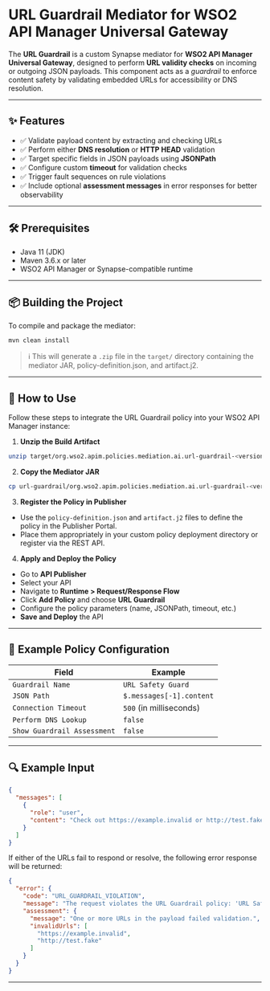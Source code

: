 # URL Guardrail Mediator for WSO2 API Manager Universal Gateway

The **URL Guardrail** is a custom Synapse mediator for **WSO2 API Manager Universal Gateway**, designed to perform **URL validity checks** on incoming or outgoing JSON payloads. This component acts as a *guardrail* to enforce content safety by validating embedded URLs for accessibility or DNS resolution.

---

## ✨ Features

- ✅ Validate payload content by extracting and checking URLs
- ✅ Perform either **DNS resolution** or **HTTP HEAD** validation
- ✅ Target specific fields in JSON payloads using **JSONPath**
- ✅ Configure custom **timeout** for validation checks
- ✅ Trigger fault sequences on rule violations
- ✅ Include optional **assessment messages** in error responses for better observability

---

## 🛠️ Prerequisites

- Java 11 (JDK)
- Maven 3.6.x or later
- WSO2 API Manager or Synapse-compatible runtime

---

## 📦 Building the Project

To compile and package the mediator:

```bash
mvn clean install
```

> ℹ️ This will generate a `.zip` file in the `target/` directory containing the mediator JAR, policy-definition.json, and artifact.j2.

---

## 🚀 How to Use

Follow these steps to integrate the URL Guardrail policy into your WSO2 API Manager instance:

1. **Unzip the Build Artifact**

```bash
unzip target/org.wso2.apim.policies.mediation.ai.url-guardrail-<version>-distribution.zip -d url-guardrail
```

2. **Copy the Mediator JAR**

```bash
cp url-guardrail/org.wso2.apim.policies.mediation.ai.url-guardrail-<version>.jar $APIM_HOME/repository/components/lib/
```

3. **Register the Policy in Publisher**

- Use the `policy-definition.json` and `artifact.j2` files to define the policy in the Publisher Portal.
- Place them appropriately in your custom policy deployment directory or register via the REST API.

4. **Apply and Deploy the Policy**

- Go to **API Publisher**
- Select your API
- Navigate to **Runtime > Request/Response Flow**
- Click **Add Policy** and choose **URL Guardrail**
- Configure the policy parameters (name, JSONPath, timeout, etc.)
- **Save and Deploy** the API

---

## 🧾 Example Policy Configuration

| Field                       | Example                  |
|-----------------------------|--------------------------|
| `Guardrail Name`            | `URL Safety Guard`       |
| `JSON Path`                 | `$.messages[-1].content` |
| `Connection Timeout`        | `500` (in milliseconds)  |
| `Perform DNS Lookup`        | `false`                  |
| `Show Guardrail Assessment` | `false`                  |

---

## 🔍 Example Input

```json
{
  "messages": [
    {
      "role": "user",
      "content": "Check out https://example.invalid or http://test.fake"
    }
  ]
}
```

If either of the URLs fail to respond or resolve, the following error response will be returned:

```json
{
  "error": {
    "code": "URL_GUARDRAIL_VIOLATION",
    "message": "The request violates the URL Guardrail policy: 'URL Safety Guard'.",
    "assessment": {
      "message": "One or more URLs in the payload failed validation.",
      "invalidUrls": [
        "https://example.invalid",
        "http://test.fake"
      ]
    }
  }
}
```

---
